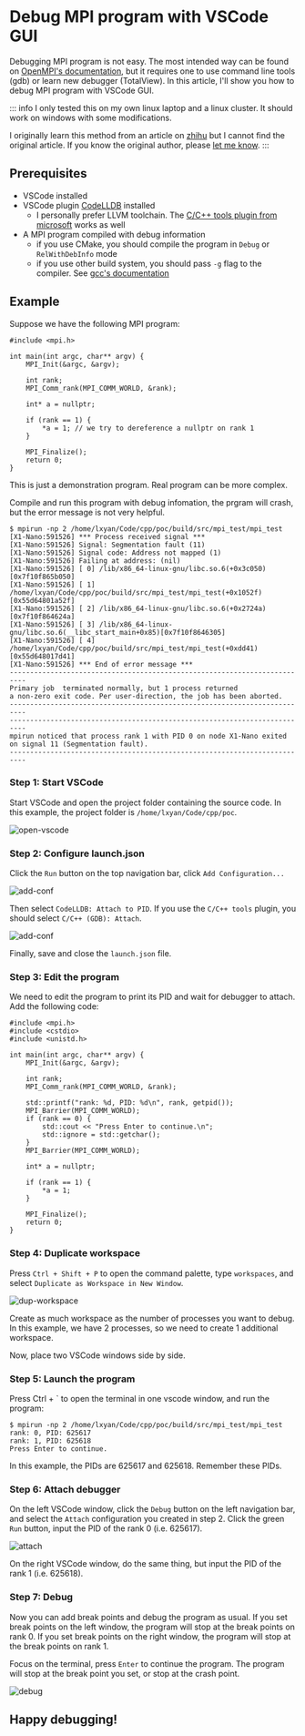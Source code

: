 # Debug MPI program with VSCode GUI

Debugging MPI program is not easy. The most intended way can be found on [OpenMPI's documentation](https://docs.open-mpi.org/en/v5.0.x/app-debug/index.html), but it requires one to use command line tools (gdb) or learn new debugger (TotalView). In this article, I'll show you how to debug MPI program with VSCode GUI.

::: info
I only tested this on my own linux laptop and a linux cluster. It should work on windows with some modifications.

I originally learn this method from an article on [zhihu](https://www.zhihu.com) but I cannot find the original article. If you know the original author, please [let me know](mailto:z00823823@outlook.com).
:::

## Prerequisites

- VSCode installed
- VSCode plugin [CodeLLDB](https://marketplace.visualstudio.com/items?itemName=vadimcn.vscode-lldb) installed
    - I personally prefer LLVM toolchain. The [C/C++ tools plugin from microsoft](https://marketplace.visualstudio.com/items?itemName=ms-vscode.cpptools) works as well
- A MPI program compiled with debug information
    - if you use CMake, you should compile the program in `Debug` or `RelWithDebInfo` mode
    - if you use other build system, you should pass `-g` flag to the compiler. See [gcc's documentation](https://gcc.gnu.org/onlinedocs/gcc/Debugging-Options.html#index-g)

## Example

Suppose we have the following MPI program:

```cpp{12}
#include <mpi.h>

int main(int argc, char** argv) {
    MPI_Init(&argc, &argv);

    int rank;
    MPI_Comm_rank(MPI_COMM_WORLD, &rank);

    int* a = nullptr;

    if (rank == 1) {
        *a = 1; // we try to dereference a nullptr on rank 1
    }

    MPI_Finalize();
    return 0;
}
```

This is just a demonstration program. Real program can be more complex.

Compile and run this program with debug infomation, the prgram will crash, but the error message is not very helpful. 

```console
$ mpirun -np 2 /home/lxyan/Code/cpp/poc/build/src/mpi_test/mpi_test
[X1-Nano:591526] *** Process received signal ***
[X1-Nano:591526] Signal: Segmentation fault (11)
[X1-Nano:591526] Signal code: Address not mapped (1)
[X1-Nano:591526] Failing at address: (nil)
[X1-Nano:591526] [ 0] /lib/x86_64-linux-gnu/libc.so.6(+0x3c050)[0x7f10f865b050]
[X1-Nano:591526] [ 1] /home/lxyan/Code/cpp/poc/build/src/mpi_test/mpi_test(+0x1052f)[0x55d64801a52f]
[X1-Nano:591526] [ 2] /lib/x86_64-linux-gnu/libc.so.6(+0x2724a)[0x7f10f864624a]
[X1-Nano:591526] [ 3] /lib/x86_64-linux-gnu/libc.so.6(__libc_start_main+0x85)[0x7f10f8646305]
[X1-Nano:591526] [ 4] /home/lxyan/Code/cpp/poc/build/src/mpi_test/mpi_test(+0xdd41)[0x55d648017d41]
[X1-Nano:591526] *** End of error message ***
--------------------------------------------------------------------------
Primary job  terminated normally, but 1 process returned
a non-zero exit code. Per user-direction, the job has been aborted.
--------------------------------------------------------------------------
--------------------------------------------------------------------------
mpirun noticed that process rank 1 with PID 0 on node X1-Nano exited on signal 11 (Segmentation fault).
--------------------------------------------------------------------------
```

### Step 1: Start VSCode

Start VSCode and open the project folder containing the source code. In this example, the project folder is `/home/lxyan/Code/cpp/poc`.

![open-vscode](./img/open-vscode.webp)

### Step 2: Configure launch.json

Click the `Run` button on the top navigation bar, click `Add Configuration...`

![add-conf](./img/add-conf-0.webp)

Then select `CodeLLDB: Attach to PID`. If you use the `C/C++ tools` plugin, you should select `C/C++ (GDB): Attach`.

![add-conf](./img/add-conf-1.webp)

Finally, save and close the `launch.json` file.

### Step 3: Edit the program 

We need to edit the program to print its PID and wait for debugger to attach. Add the following code:

```cpp{2-3,11-17}
#include <mpi.h>
#include <cstdio>
#include <unistd.h>

int main(int argc, char** argv) {
    MPI_Init(&argc, &argv);

    int rank;
    MPI_Comm_rank(MPI_COMM_WORLD, &rank);

    std::printf("rank: %d, PID: %d\n", rank, getpid());
    MPI_Barrier(MPI_COMM_WORLD);
    if (rank == 0) {
        std::cout << "Press Enter to continue.\n";
        std::ignore = std::getchar();
    }
    MPI_Barrier(MPI_COMM_WORLD);

    int* a = nullptr;

    if (rank == 1) {
        *a = 1;
    }

    MPI_Finalize();
    return 0;
}
```

### Step 4: Duplicate workspace

Press `Ctrl + Shift + P` to open the command palette, type `workspaces`, and select `Duplicate as Workspace in New Window`.

![dup-workspace](./img/dup-workspace.webp)

Create as much workspace as the number of processes you want to debug. In this example, we have 2 processes, so we need to create 1 additional workspace.

Now, place two VSCode windows side by side.

### Step 5: Launch the program

Press Ctrl + \` to open the terminal in one vscode window, and run the program:

```console
$ mpirun -np 2 /home/lxyan/Code/cpp/poc/build/src/mpi_test/mpi_test
rank: 0, PID: 625617
rank: 1, PID: 625618
Press Enter to continue.
```

In this example, the PIDs are 625617 and 625618. Remember these PIDs.

### Step 6: Attach debugger

On the left VSCode window, click the `Debug` button on the left navigation bar, and select the `Attach` configuration you created in step 2. Click the green `Run` button, input the PID of the rank 0 (i.e. 625617).

![attach](./img/debug-attach.webp)

On the right VSCode window, do the same thing, but input the PID of the rank 1 (i.e. 625618).

### Step 7: Debug

Now you can add break points and debug the program as usual. If you set break points on the left window, the program will stop at the break points on rank 0. If you set break points on the right window, the program will stop at the break points on rank 1.

Focus on the terminal, press `Enter` to continue the program. The program will stop at the break point you set, or stop at the crash point.

![debug](./img/stop-at-crash-point.webp)

## Happy debugging!